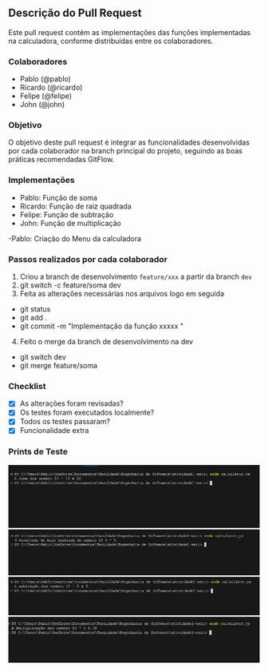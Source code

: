 ## Descrição do Pull Request

Este pull request contém as implementações das funções implementadas na calculadora, conforme distribuídas entre os colaboradores.

### Colaboradores

- Pablo (@pablo)
- Ricardo (@ricardo)
- Felipe (@felipe)
- John (@john)

### Objetivo

O objetivo deste pull request é integrar as funcionalidades desenvolvidas por cada colaborador na branch principal do projeto, seguindo as boas práticas recomendadas GitFlow.

### Implementações

- Pablo: Função de soma
- Ricardo: Função de raiz quadrada
- Felipe: Função de subtração
- John: Função de multiplicação

-Pablo: Criação do Menu da calculadora

### Passos realizados por cada colaborador

1. Criou a branch de desenvolvimento `feature/xxx` a partir da branch `dev`
2. git switch -c feature/soma dev
3. Feita as alterações necessárias nos arquivos logo em seguida

- git status
- git add .
- git commit -m "Implementação da função xxxxx "

4. Feito o merge da branch de desenvolvimento na dev

- git switch dev
- git merge feature/soma

### Checklist

- [x] As alterações foram revisadas?
- [x] Os testes foram executados localmente?
- [x] Todos os testes passaram?
- [x] Funcionalidade extra

### Prints de Teste

![Teste de Soma](public/imagens/funcao_soma.png)
![Teste de Raiz Quadrada](public/imagens/funcao_raiz.png)
![Teste de Subtração](public/imagens/funcao_sub.png)
![Teste de Multiplicação](public/imagens/funcao_mult.png)
